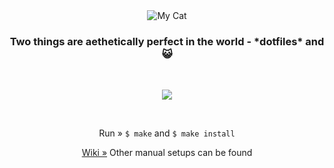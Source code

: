<div align="center">
  <img src="https://github.com/nishigori/dotfiles/wiki/img/mycat1.gif" alt="My Cat">

  <h3 align="center">Two things are aethetically perfect in the world - *dotfiles* and 😺</h3>

  &nbsp;<br>
  
  <a href="https://github.com/nishigori/dotfiles/actions/workflows/macos.yml">
    <img src="https://github.com/nishigori/dotfiles/actions/workflows/macos.yml/badge.svg">
  </a>
  
  &nbsp;<br>
  <p>Run&nbsp;»&nbsp;<code>$ make</code> and <code>$ make install</code></p>
  <p><a href="https://github.com/nishigori/dotfiles/wiki">Wiki&nbsp;»</a>&nbsp;Other manual setups can be found</p>
</div>

